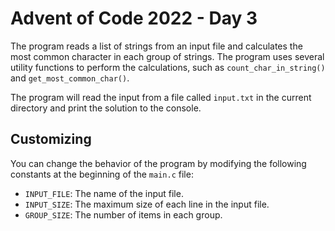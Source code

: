 # Advent of Code 2022 - Day 3

The program reads a list of strings from an input file and calculates the most common character in each group of strings. The program uses several utility functions to perform the calculations, such as `count_char_in_string()` and `get_most_common_char()`.

The program will read the input from a file called `input.txt` in the current directory and print the solution to the console.

## Customizing

You can change the behavior of the program by modifying the following constants at the beginning of the `main.c` file:

- `INPUT_FILE`: The name of the input file.
- `INPUT_SIZE`: The maximum size of each line in the input file.
- `GROUP_SIZE`: The number of items in each group.
